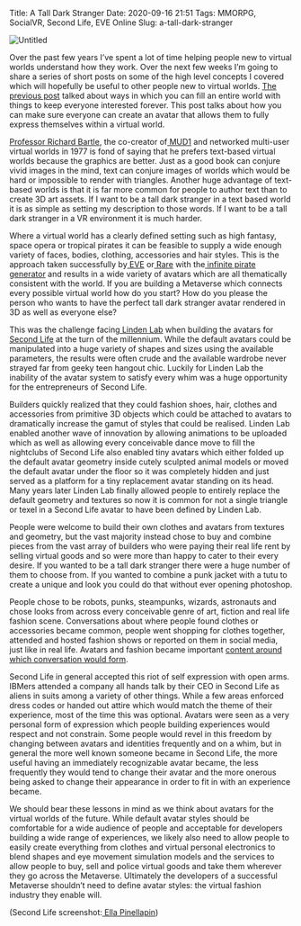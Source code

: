 Title: A Tall Dark Stranger
Date: 2020-09-16 21:51
Tags: MMORPG, SocialVR, Second Life, EVE Online
Slug: a-tall-dark-stranger

![Untitled](https://live.staticflickr.com/4607/25342207147_6126f6ef18_b.jpg "Untitled")

Over the past few years I’ve spent a lot of time helping people new to
virtual worlds understand how they work. Over the next few weeks I’m
going to share a series of short posts on some of the high level
concepts I covered which will hopefully be useful to other people new
to virtual worlds. [The previous
post](https://jimpurbrick.com/2020/09/09/the-conversation-around-content/)
talked about ways in which you can fill an entire world with things to
keep everyone interested forever. This post talks about how you can
make sure everyone can create an avatar that allows them to fully
express themselves within a virtual world.

[Professor Richard
Bartle](https://en.wikipedia.org/wiki/Richard_Bartle), the co-creator
of[ MUD1](https://en.wikipedia.org/wiki/MUD1) and networked multi-user
virtual worlds in 1977 is fond of saying that he prefers text-based
virtual worlds because the graphics are better. Just as a good book
can conjure vivid images in the mind, text can conjure images of
worlds which would be hard or impossible to render with
triangles. Another huge advantage of text-based worlds is that it is
far more common for people to author text than to create 3D art
assets. If I want to be a tall dark stranger in a text based world it
is as simple as setting my description to those words. If I want to be
a tall dark stranger in a VR environment it is much harder.

Where a virtual world has a clearly defined setting such as high
fantasy, space opera or tropical pirates it can be feasible to supply
a wide enough variety of faces, bodies, clothing, accessories and hair
styles. This is the approach taken successfully by[
EVE](https://www.eveonline.com/) or[ Rare](https://www.rare.co.uk/)
with the[ infinite pirate
generator](https://www.gamasutra.com/view/news/317084/How_Rare_designed_Sea_of_Thieves_infinite_pirate_generator.php)
and results in a wide variety of avatars which are all thematically
consistent with the world. If you are building a Metaverse which
connects every possible virtual world how do you start? How do you
please the person who wants to have the perfect tall dark stranger
avatar rendered in 3D as well as everyone else?

This was the challenge facing[ Linden Lab](https://www.lindenlab.com/)
when building the avatars for[ Second Life](https://secondlife.com/)
at the turn of the millennium. While the default avatars could be
manipulated into a huge variety of shapes and sizes using the
available parameters, the results were often crude and the available
wardrobe never strayed far from geeky teen hangout chic. Luckily for
Linden Lab the inability of the avatar system to satisfy every whim
was a huge opportunity for the entrepreneurs of Second Life.

Builders quickly realized that they could fashion shoes, hair, clothes
and accessories from primitive 3D objects which could be attached to
avatars to dramatically increase the gamut of styles that could be
realised. Linden Lab enabled another wave of innovation by allowing
animations to be uploaded which as well as allowing every conceivable
dance move to fill the nightclubs of Second Life also enabled tiny
avatars which either folded up the default avatar geometry inside
cutely sculpted animal models or moved the default avatar under the
floor so it was completely hidden and just served as a platform for a
tiny replacement avatar standing on its head. Many years later Linden
Lab finally allowed people to entirely replace the default geometry
and textures so now it is common for not a single triangle or texel in
a Second Life avatar to have been defined by Linden Lab.

People were welcome to build their own clothes and avatars from
textures and geometry, but the vast majority instead chose to buy and
combine pieces from the vast array of builders who were paying their
real life rent by selling virtual goods and so were more than happy to
cater to their every desire. If you wanted to be a tall dark stranger
there were a huge number of them to choose from. If you wanted to
combine a punk jacket with a tutu to create a unique and look you
could do that without ever opening photoshop.

People chose to be robots, punks, steampunks, wizards, astronauts and
chose looks from across every conceivable genre of art, fiction and
real life fashion scene. Conversations about where people found
clothes or accessories became common, people went shopping for clothes
together, attended and hosted fashion shows or reported on them in
social media, just like in real life. Avatars and fashion became
important [content around which conversation would
form](https://jimpurbrick.com/2020/09/09/the-conversation-around-content/).

Second Life in general accepted this riot of self expression with open
arms. IBMers attended a company all hands talk by their CEO in Second
Life as aliens in suits among a variety of other things. While a few
areas enforced dress codes or handed out attire which would match the
theme of their experience, most of the time this was optional. Avatars
were seen as a very personal form of expression which people building
experiences would respect and not constrain. Some people would revel
in this freedom by changing between avatars and identities frequently
and on a whim, but in general the more well known someone became in
Second Life, the more useful having an immediately recognizable avatar
became, the less frequently they would tend to change their avatar and
the more onerous being asked to change their appearance in order to
fit in with an experience became.

We should bear these lessons in mind as we think about avatars for the
virtual worlds of the future. While default avatar styles should be
comfortable for a wide audience of people and acceptable for
developers building a wide range of experiences, we likely also need
to allow people to easily create everything from clothes and virtual
personal electronics to blend shapes and eye movement simulation
models and the services to allow people to buy, sell and police
virtual goods and take them wherever they go across the
Metaverse. Ultimately the developers of a successful Metaverse
shouldn’t need to define avatar styles: the virtual fashion industry
they enable will.

(Second Life screenshot:[ Ella Pinellapin](https://www.flickr.com/photos/ellapinellapin/25342207147/))